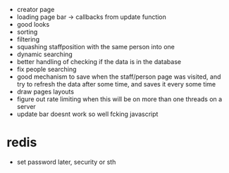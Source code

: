 - creator page
- loading page bar -> callbacks from update function
- good looks
- sorting
- filtering
- squashing staffposition with the same person into one
- dynamic searching
- better handling of checking if the data is in the database
- fix people searching
- good mechanism to save when the staff/person page was visited, and try to refresh the data after some time, and saves it every some time
- draw pages layouts
- figure out rate limiting when this will be on more than one threads on a server
- update bar doesnt work so well fcking javascript

# redis
- set password later, security or sth
